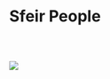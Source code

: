 <!-- .slide: class="with-code-bg-dark" -->

<h1 style="margin-bottom: 4rem">Sfeir People</h1>

<img class="h-800" src="./assets/images/sfeir-people-final-screenshot.png">
